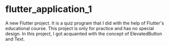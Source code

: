 # flutter_application_1

A new Flutter project.
It is a quiz program that I did with the help of Flutter's educational course. This project is only for practice and has no special design. In this project, I got acquainted with the concept of ElevatedButton and Text.
